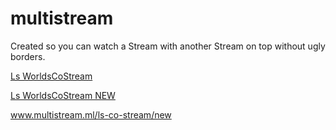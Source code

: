 # multistream
Created so you can watch a Stream with another Stream on top without ugly borders.

[Ls WorldsCoStream](www.multistream.ml/ls-co-stream/new)

[Ls WorldsCoStream NEW](www.multistream.ml/ls-co-stream/new)

www.multistream.ml/ls-co-stream/new
